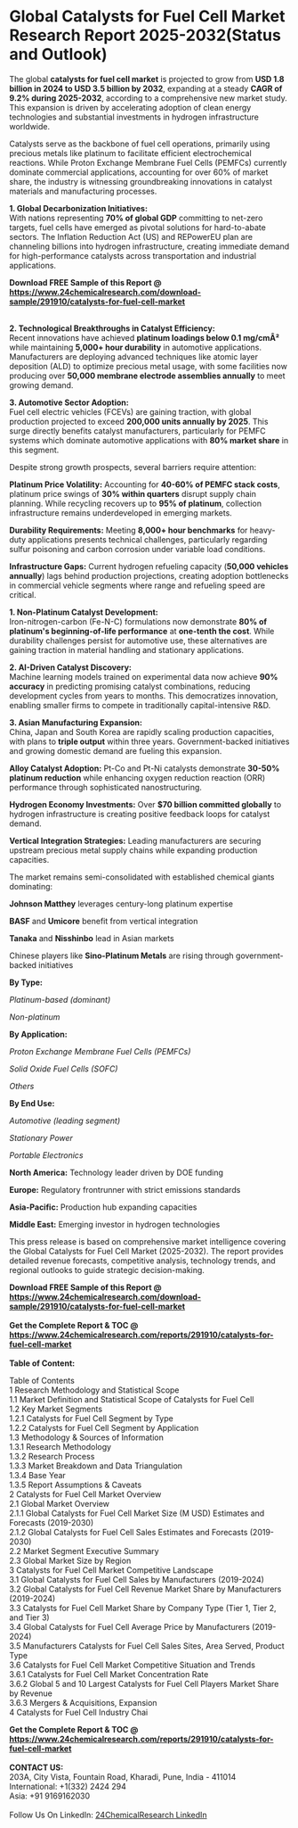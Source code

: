 <h1>Global Catalysts for Fuel Cell Market Research Report 2025-2032(Status and Outlook)</h1><p>The global <strong>catalysts for fuel cell market</strong> is projected to grow from <strong>USD 1.8 billion in 2024 to USD 3.5 billion by 2032</strong>, expanding at a steady <strong>CAGR of 9.2% during 2025-2032</strong>, according to a comprehensive new market study. This expansion is driven by accelerating adoption of clean energy technologies and substantial investments in hydrogen infrastructure worldwide.</p><p>Catalysts serve as the backbone of fuel cell operations, primarily using precious metals like platinum to facilitate efficient electrochemical reactions. While Proton Exchange Membrane Fuel Cells (PEMFCs) currently dominate commercial applications, accounting for over 60% of market share, the industry is witnessing groundbreaking innovations in catalyst materials and manufacturing processes.</p><p><strong>1. Global Decarbonization Initiatives:</strong><br>
With nations representing <strong>70% of global GDP</strong> committing to net-zero targets, fuel cells have emerged as pivotal solutions for hard-to-abate sectors. The Inflation Reduction Act (US) and REPowerEU plan are channeling billions into hydrogen infrastructure, creating immediate demand for high-performance catalysts across transportation and industrial applications.</p><div><b>Download FREE Sample of this Report @ 
            <a href="https://www.24chemicalresearch.com/download-sample/291910/catalysts-for-fuel-cell-market">
            https://www.24chemicalresearch.com/download-sample/291910/catalysts-for-fuel-cell-market</a></b></div><br><p><strong>2. Technological Breakthroughs in Catalyst Efficiency:</strong><br>
Recent innovations have achieved <strong>platinum loadings below 0.1 mg/cmÂ²</strong> while maintaining <strong>5,000+ hour durability</strong> in automotive applications. Manufacturers are deploying advanced techniques like atomic layer deposition (ALD) to optimize precious metal usage, with some facilities now producing over <strong>50,000 membrane electrode assemblies annually</strong> to meet growing demand.</p><p><strong>3. Automotive Sector Adoption:</strong><br>
Fuel cell electric vehicles (FCEVs) are gaining traction, with global production projected to exceed <strong>200,000 units annually by 2025</strong>. This surge directly benefits catalyst manufacturers, particularly for PEMFC systems which dominate automotive applications with <strong>80% market share</strong> in this segment.</p><p>Despite strong growth prospects, several barriers require attention:</p><p><strong>Platinum Price Volatility:</strong> Accounting for <strong>40-60% of PEMFC stack costs</strong>, platinum price swings of <strong>30% within quarters</strong> disrupt supply chain planning. While recycling recovers up to <strong>95% of platinum</strong>, collection infrastructure remains underdeveloped in emerging markets.</p><p><strong>Durability Requirements:</strong> Meeting <strong>8,000+ hour benchmarks</strong> for heavy-duty applications presents technical challenges, particularly regarding sulfur poisoning and carbon corrosion under variable load conditions.</p><p><strong>Infrastructure Gaps:</strong> Current hydrogen refueling capacity (<strong>50,000 vehicles annually</strong>) lags behind production projections, creating adoption bottlenecks in commercial vehicle segments where range and refueling speed are critical.</p><p><strong>1. Non-Platinum Catalyst Development:</strong><br>
Iron-nitrogen-carbon (Fe-N-C) formulations now demonstrate <strong>80% of platinum's beginning-of-life performance</strong> at <strong>one-tenth the cost</strong>. While durability challenges persist for automotive use, these alternatives are gaining traction in material handling and stationary applications.</p><p><strong>2. AI-Driven Catalyst Discovery:</strong><br>
Machine learning models trained on experimental data now achieve <strong>90% accuracy</strong> in predicting promising catalyst combinations, reducing development cycles from years to months. This democratizes innovation, enabling smaller firms to compete in traditionally capital-intensive R&amp;D.</p><p><strong>3. Asian Manufacturing Expansion:</strong><br>
China, Japan and South Korea are rapidly scaling production capacities, with plans to <strong>triple output</strong> within three years. Government-backed initiatives and growing domestic demand are fueling this expansion.</p><p><strong>Alloy Catalyst Adoption:</strong> Pt-Co and Pt-Ni catalysts demonstrate <strong>30-50% platinum reduction</strong> while enhancing oxygen reduction reaction (ORR) performance through sophisticated nanostructuring.</p><p><strong>Hydrogen Economy Investments:</strong> Over <strong>$70 billion committed globally</strong> to hydrogen infrastructure is creating positive feedback loops for catalyst demand.</p><p><strong>Vertical Integration Strategies:</strong> Leading manufacturers are securing upstream precious metal supply chains while expanding production capacities.</p><p>The market remains semi-consolidated with established chemical giants dominating:</p><p><strong>Johnson Matthey</strong> leverages century-long platinum expertise</p><p><strong>BASF</strong> and <strong>Umicore</strong> benefit from vertical integration</p><p><strong>Tanaka</strong> and <strong>Nisshinbo</strong> lead in Asian markets</p><p>Chinese players like <strong>Sino-Platinum Metals</strong> are rising through government-backed initiatives</p><p><strong>By Type:</strong></p><p><em>Platinum-based (dominant)</em></p><p><em>Non-platinum</em></p><p><strong>By Application:</strong></p><p><em>Proton Exchange Membrane Fuel Cells (PEMFCs)</em></p><p><em>Solid Oxide Fuel Cells (SOFC)</em></p><p><em>Others</em></p><p><strong>By End Use:</strong></p><p><em>Automotive (leading segment)</em></p><p><em>Stationary Power</em></p><p><em>Portable Electronics</em></p><p><strong>North America:</strong> Technology leader driven by DOE funding</p><p><strong>Europe:</strong> Regulatory frontrunner with strict emissions standards</p><p><strong>Asia-Pacific:</strong> Production hub expanding capacities</p><p><strong>Middle East:</strong> Emerging investor in hydrogen technologies</p><p>This press release is based on comprehensive market intelligence covering the Global Catalysts for Fuel Cell Market (2025-2032). The report provides detailed revenue forecasts, competitive analysis, technology trends, and regional outlooks to guide strategic decision-making.</p><div><b>Download FREE Sample of this Report @ 
            <a href="https://www.24chemicalresearch.com/download-sample/291910/catalysts-for-fuel-cell-market">
            https://www.24chemicalresearch.com/download-sample/291910/catalysts-for-fuel-cell-market</a></b></div><br><div><b>Get the Complete Report & TOC @ 
            <a href="https://www.24chemicalresearch.com/reports/291910/catalysts-for-fuel-cell-market">
            https://www.24chemicalresearch.com/reports/291910/catalysts-for-fuel-cell-market</a></b></div><br>
            <b>Table of Content:</b><p>Table of Contents<br />
1 Research Methodology and Statistical Scope<br />
1.1 Market Definition and Statistical Scope of Catalysts for Fuel Cell<br />
1.2 Key Market Segments<br />
1.2.1 Catalysts for Fuel Cell Segment by Type<br />
1.2.2 Catalysts for Fuel Cell Segment by Application<br />
1.3 Methodology & Sources of Information<br />
1.3.1 Research Methodology<br />
1.3.2 Research Process<br />
1.3.3 Market Breakdown and Data Triangulation<br />
1.3.4 Base Year<br />
1.3.5 Report Assumptions & Caveats<br />
2 Catalysts for Fuel Cell Market Overview<br />
2.1 Global Market Overview<br />
2.1.1 Global Catalysts for Fuel Cell Market Size (M USD) Estimates and Forecasts (2019-2030)<br />
2.1.2 Global Catalysts for Fuel Cell Sales Estimates and Forecasts (2019-2030)<br />
2.2 Market Segment Executive Summary<br />
2.3 Global Market Size by Region<br />
3 Catalysts for Fuel Cell Market Competitive Landscape<br />
3.1 Global Catalysts for Fuel Cell Sales by Manufacturers (2019-2024)<br />
3.2 Global Catalysts for Fuel Cell Revenue Market Share by Manufacturers (2019-2024)<br />
3.3 Catalysts for Fuel Cell Market Share by Company Type (Tier 1, Tier 2, and Tier 3)<br />
3.4 Global Catalysts for Fuel Cell Average Price by Manufacturers (2019-2024)<br />
3.5 Manufacturers Catalysts for Fuel Cell Sales Sites, Area Served, Product Type<br />
3.6 Catalysts for Fuel Cell Market Competitive Situation and Trends<br />
3.6.1 Catalysts for Fuel Cell Market Concentration Rate<br />
3.6.2 Global 5 and 10 Largest Catalysts for Fuel Cell Players Market Share by Revenue<br />
3.6.3 Mergers & Acquisitions, Expansion<br />
4 Catalysts for Fuel Cell Industry Chai</p><div><b>Get the Complete Report & TOC @ 
            <a href="https://www.24chemicalresearch.com/reports/291910/catalysts-for-fuel-cell-market">
            https://www.24chemicalresearch.com/reports/291910/catalysts-for-fuel-cell-market</a></b></div><br><b>CONTACT US:</b><br>
            203A, City Vista, Fountain Road, Kharadi, Pune, India - 411014<br>
            International: +1(332) 2424 294<br>
            Asia: +91 9169162030 <br><br>
            Follow Us On LinkedIn: <a href="https://www.linkedin.com/company/24chemicalresearch/">24ChemicalResearch LinkedIn</a>